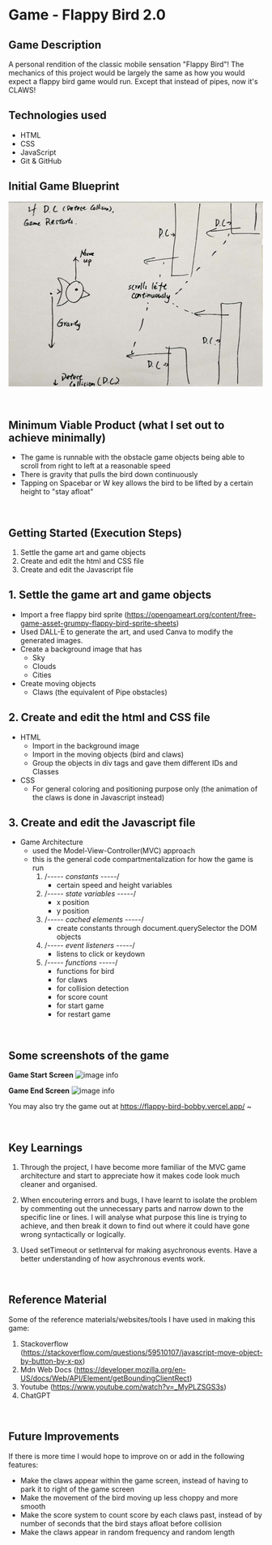 # Game - Flappy Bird 2.0

## Game Description 
A personal rendition of the classic mobile sensation "Flappy Bird"! The mechanics of this project would be largely the same as how you would expect a flappy bird game would run. Except that instead of pipes, now it's CLAWS!

## Technologies used
- HTML
- CSS
- JavaScript
- Git & GitHub

## Initial Game Blueprint
![image info](./flappy-bird/screenshots/Game%20Layout.png)

<br>

## Minimum Viable Product (what I set out to achieve minimally)
- The game is runnable with the obstacle game objects being able to scroll from right to left at a reasonable speed
- There is gravity that pulls the bird down continuously
- Tapping on Spacebar or W key allows the bird to be lifted by a certain height to "stay afloat"

<br>

## Getting Started (Execution Steps)
1. Settle the game art and game objects
2. Create and edit the html and CSS file
3. Create and edit the Javascript file

## 1. Settle the game art and game objects
- Import a free flappy bird sprite (https://opengameart.org/content/free-game-asset-grumpy-flappy-bird-sprite-sheets)
- Used DALL-E to generate the art, and used Canva to modify the generated images.
- Create a background image that has
    - Sky
    - Clouds
    - Cities
- Create moving objects
    - Claws (the equivalent of Pipe obstacles)

## 2. Create and edit the html and CSS file
- HTML
    - Import in the background image
    - Import in the moving objects (bird and claws)
    - Group the objects in div tags and gave them different IDs and Classes
- CSS
    - For general coloring and positioning purpose only (the animation of the claws is done in Javascript instead)

## 3. Create and edit the Javascript file
- Game Architecture
    - used the Model-View-Controller(MVC) approach
    - this is the general code compartmentalization for how the game is run
        1. /*----- constants -----*/
            - certain speed and height variables
        2. /*----- state variables -----*/
            - x position 
            - y position
        3. /*----- cached elements  -----*/
            - create constants through document.querySelector the DOM objects
        4. /*----- event listeners -----*/
            - listens to click or keydown
        5. /*----- functions -----*/
            - functions for bird
            - for claws
            - for collision detection
            - for score count
            - for start game
            - for restart game

<br>

## Some screenshots of the game
**Game Start Screen**
![image info](./flappy-bird/screenshots/GameStart%20Screen.png)

**Game End Screen**
![image info](./flappy-bird/screenshots/GameOver%20Screen.png)

You may also try the game out at https://flappy-bird-bobby.vercel.app/ ~

<br>

## Key Learnings
1. Through the project, I have become more familiar of the MVC game architecture and start to appreciate how it makes code look much cleaner and organised.

2. When encoutering errors and bugs, I have learnt to isolate the problem by commenting out the unnecessary parts and narrow down to the specific line or lines. I will analyse what purpose this line is trying to achieve, and then break it down to find out where it could have gone wrong syntactically or logically.

3. Used setTimeout or setInterval for making asychronous events. Have a better understanding of how asychronous events work.

<br>

## Reference Material
Some of the reference materials/websites/tools I have used in making this game:
1. Stackoverflow (https://stackoverflow.com/questions/59510107/javascript-move-object-by-button-by-x-px)
2. Mdn Web Docs (https://developer.mozilla.org/en-US/docs/Web/API/Element/getBoundingClientRect)
3. Youtube (https://www.youtube.com/watch?v=_MyPLZSGS3s)
4. ChatGPT 

<br>

## Future Improvements
If there is more time I would hope to improve on or add in the following features:
- Make the claws appear within the game screen, instead of having to park it to right of the game screen
- Make the movement of the bird moving up less choppy and more smooth
- Make the score system to count score by each claws past, instead of by number of seconds that the bird stays afloat before collision
- Make the claws appear in random frequency and random length





